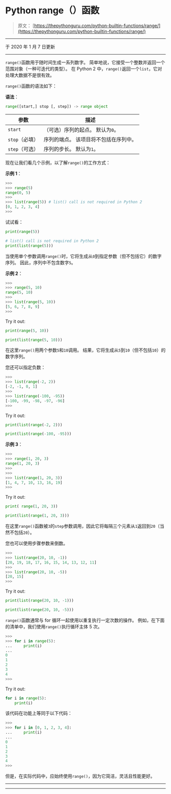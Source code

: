 # Python range（）函数

> 原文： [https://thepythonguru.com/python-builtin-functions/range/](https://thepythonguru.com/python-builtin-functions/range/)

* * *

于 2020 年 1 月 7 日更新

* * *

`range()`函数用于随时间生成一系列数字。 简单地说，它接受一个整数并返回一个范围对象（一种可迭代的类型）。 在 Python 2 中，`range()`返回一个`list`，它对处理大数据不是很有效。

`range()`函数的语法如下：

**语法**：

```py
range([start,] stop [, step]) -> range object

```

| 参数 | 描述 |
| --- | --- |
| `start` | （可选）序列的起点。 默认为`0`。 |
| `stop`（必填） | 序列的端点。 该项目将不包括在序列中。 |
| `step`（可选） | 序列的步长。 默认为`1`。 |

现在让我们看几个示例，以了解`range()`的工作方式：

**示例 1**：

```py
>>> 
>>> range(5)
range(0, 5)
>>> 
>>> list(range(5)) # list() call is not required in Python 2
[0, 1, 2, 3, 4]
>>>

```

试试看：

```py
print(range(5))

# list() call is not required in Python 2 
print(list(range(5))) 
```

当使用单个参数调用`range()`时，它将生成从`0`到指定参数（但不包括它）的数字序列。 因此，序列中不包含数字`5`。

**示例 2**：

```py
>>>
>>> range(5, 10)
range(5, 10)
>>> 
>>> list(range(5, 10))
[5, 6, 7, 8, 9]
>>>

```

Try it out:

```py
print(range(5, 10))

print(list(range(5, 10))) 
```

在这里`range()`用两个参数`5`和`10`调用。 结果，它将生成从`5`到`10`（但不包括`10`）的数字序列。

您还可以指定负数：

```py
>>> 
>>> list(range(-2, 2))
[-2, -1, 0, 1]
>>> 
>>> list(range(-100, -95))
[-100, -99, -98, -97, -96]
>>>

```

Try it out:

```py
print(list(range(-2, 2)))

print(list(range(-100, -95))) 
```

**示例 3**：

```py
>>> 
>>> range(1, 20, 3)
range(1, 20, 3)
>>> 
>>> 
>>> list(range(1, 20, 3))
[1, 4, 7, 10, 13, 16, 19]
>>>

```

Try it out:

```py
print( range(1, 20, 3))

print(list(range(1, 20, 3))) 
```

在这里`range()`函数被`3`的`step`参数调用，因此它将每隔三个元素从`1`返回到`20`（当然不包括`20`）。

您也可以使用步骤参数来倒数。

```py
>>> 
>>> list(range(20, 10, -1))
[20, 19, 18, 17, 16, 15, 14, 13, 12, 11]
>>> 
>>> list(range(20, 10, -5))
[20, 15]
>>>

```

Try it out:

```py
print(list(range(20, 10, -1)))

print(list(range(20, 10, -5))) 
```

`range()`函数通常与 for 循环一起使用以重复执行一定次数的操作。 例如，在下面的清单中，我们使用`range()`执行循环主体 5 次。

```py
>>> 
>>> for i in range(5):
...     print(i)
... 
0
1
2
3
4
>>>

```

Try it out:

```py
for i in range(5):
    print(i) 
```

该代码在功能上等同于以下代码：

```py
>>> 
>>> for i in [0, 1, 2, 3, 4]:
...     print(i)
... 
0
1
2
3
4
>>>

```

但是，在实际代码中，应始终使用`range()`，因为它简洁，灵活且性能更好。

* * *

* * *